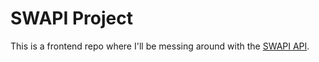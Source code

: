 # SWAPI Project

This is a frontend repo where I'll be messing around with the [SWAPI API](https://swapi.dev/).
